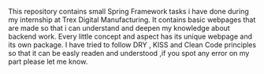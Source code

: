 This repository contains small Spring Framework tasks i have done during my internship at Trex Digital Manufacturing.
It contains basic webpages that are made so that i can understand and deepen my knowledge about backend work.
Every little concept and aspect has its unique webpage and its own package.
I have tried to follow DRY , KISS and Clean Code principles so that it can be easly readen and understood ,if you spot any error on my part please let me know.
